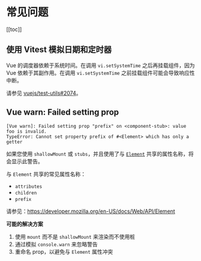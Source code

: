 # 常见问题

[[toc]]

## 使用 Vitest 模拟日期和定时器

Vue 的调度器依赖于系统时间。在调用 `vi.setSystemTime` 之后再挂载组件，因为 Vue 依赖于其副作用。在调用 `vi.setSystemTime` 之前挂载组件可能会导致响应性中断。

请参见 [vuejs/test-utils#2074](https://github.com/vuejs/test-utils/issues/2074)。

## Vue warn: Failed setting prop

```
[Vue warn]: Failed setting prop "prefix" on <component-stub>: value foo is invalid.
TypeError: Cannot set property prefix of #<Element> which has only a getter
```

如果您使用 `shallowMount` 或 `stubs`，并且使用了与 [`Element`](https://developer.mozilla.org/en-US/docs/Web/API/Element) 共享的属性名称，将会显示此警告。

与 `Element` 共享的常见属性名称：

- `attributes`
- `children`
- `prefix`

请参见：https://developer.mozilla.org/en-US/docs/Web/API/Element

**可能的解决方案**

1. 使用 `mount` 而不是 `shallowMount` 来渲染而不使用桩
2. 通过模拟 `console.warn` 来忽略警告
3. 重命名 prop，以避免与 `Element` 属性冲突
